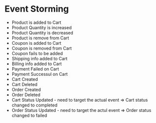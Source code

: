 # Event Storming
- Product is added to Cart
- Product Quantity is increased
- Product Quantity is decreased
- Product is remove from Cart
- Coupon is added to Cart
- Coupon is removed from Cart
- Coupon fails to be added
- Shipping info added to Cart
- Billing info added to Cart
- Payment Failed on Cart
- Payment Successul on Cart
- Cart Created
- Cart Deleted
- Order Created
- Order Deleted
- Cart Status Updated - need to target the actual event => Cart status changed to completed
- Order Status Updated - need to target the actul event => Order status changed to failed